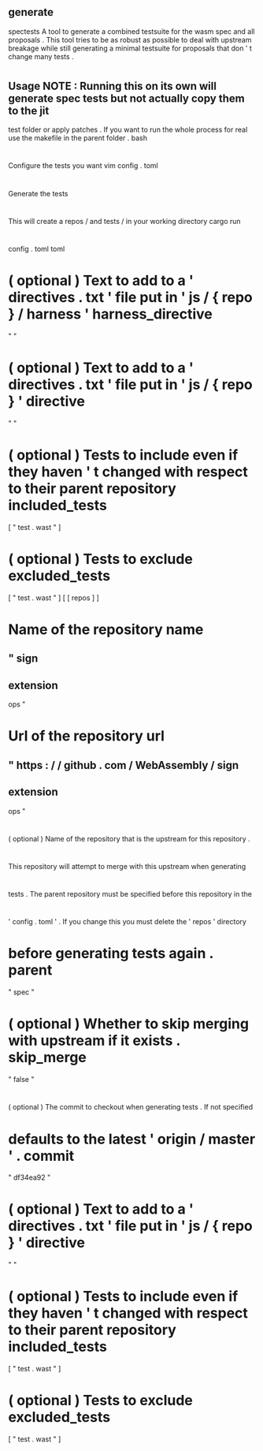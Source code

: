 #
generate
-
spectests
A
tool
to
generate
a
combined
testsuite
for
the
wasm
spec
and
all
proposals
.
This
tool
tries
to
be
as
robust
as
possible
to
deal
with
upstream
breakage
while
still
generating
a
minimal
testsuite
for
proposals
that
don
'
t
change
many
tests
.
#
#
Usage
NOTE
:
Running
this
on
its
own
will
generate
spec
tests
but
not
actually
copy
them
to
the
jit
-
test
folder
or
apply
patches
.
If
you
want
to
run
the
whole
process
for
real
use
the
makefile
in
the
parent
folder
.
bash
#
Configure
the
tests
you
want
vim
config
.
toml
#
Generate
the
tests
#
This
will
create
a
repos
/
and
tests
/
in
your
working
directory
cargo
run
#
#
config
.
toml
toml
#
(
optional
)
Text
to
add
to
a
'
directives
.
txt
'
file
put
in
'
js
/
{
repo
}
/
harness
'
harness_directive
=
"
"
#
(
optional
)
Text
to
add
to
a
'
directives
.
txt
'
file
put
in
'
js
/
{
repo
}
'
directive
=
"
"
#
(
optional
)
Tests
to
include
even
if
they
haven
'
t
changed
with
respect
to
their
parent
repository
included_tests
=
[
"
test
.
wast
"
]
#
(
optional
)
Tests
to
exclude
excluded_tests
=
[
"
test
.
wast
"
]
[
[
repos
]
]
#
Name
of
the
repository
name
=
"
sign
-
extension
-
ops
"
#
Url
of
the
repository
url
=
"
https
:
/
/
github
.
com
/
WebAssembly
/
sign
-
extension
-
ops
"
#
(
optional
)
Name
of
the
repository
that
is
the
upstream
for
this
repository
.
#
This
repository
will
attempt
to
merge
with
this
upstream
when
generating
#
tests
.
The
parent
repository
must
be
specified
before
this
repository
in
the
#
'
config
.
toml
'
.
If
you
change
this
you
must
delete
the
'
repos
'
directory
#
before
generating
tests
again
.
parent
=
"
spec
"
#
(
optional
)
Whether
to
skip
merging
with
upstream
if
it
exists
.
skip_merge
=
"
false
"
#
(
optional
)
The
commit
to
checkout
when
generating
tests
.
If
not
specified
#
defaults
to
the
latest
'
origin
/
master
'
.
commit
=
"
df34ea92
"
#
(
optional
)
Text
to
add
to
a
'
directives
.
txt
'
file
put
in
'
js
/
{
repo
}
'
directive
=
"
"
#
(
optional
)
Tests
to
include
even
if
they
haven
'
t
changed
with
respect
to
their
parent
repository
included_tests
=
[
"
test
.
wast
"
]
#
(
optional
)
Tests
to
exclude
excluded_tests
=
[
"
test
.
wast
"
]
